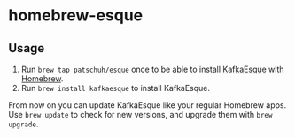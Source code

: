 # homebrew-esque

## Usage

1. Run `brew tap patschuh/esque` once to be able to install [KafkaEsque](https://kafka.esque.at/) with [Homebrew](https://brew.sh/).
2. Run `brew install kafkaesque` to install KafkaEsque.

From now on you can update KafkaEsque like your regular Homebrew apps. Use `brew update` to check for new versions, and upgrade them with `brew upgrade`.
